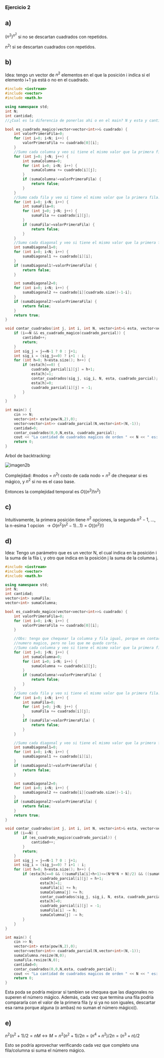 ### Ejercicio 2
## a) 
${(n^2)}^{n^2}$ si no se descartan cuadrados con repetidos. 

$n^{2}!$ si se descartan cuadrados con repetidos. 

## b) 
Idea: tengo un vector de $n^2$ elementos en el que la posición i indica si el elemento i+1 ya está o no en el cuadrado. 
```cpp
#include <iostream>
#include <vector>
#include <math.h>

using namespace std;
int N;
int cantidad;
//¿Cual es la diferencia de ponerlas ahi o en el main? N y esta y cantidad

bool es_cuadrado_magico(vector<vector<int>>& cuadrado) {
    int valorPrimeraFila=0;
    for (int i=0; i<N; i++) {
        valorPrimeraFila += cuadrado[0][i];
    }
    //Sumo cada columna y veo si tiene el mismo valor que la primera fila:
    for (int j=0; j<N; j++) {
        int sumaColumna=0;
        for (int i=0; i<N; i++) {
            sumaColumna += cuadrado[i][j];
        }
        if (sumaColumna!=valorPrimeraFila) {
            return false;
        }
    }
    //Sumo cada fila y veo si tiene el mismo valor que la primera fila:
    for (int i=0; i<N; i++) {
        int sumaFila=0;
        for (int j=0; j<N; j++) {
            sumaFila += cuadrado[i][j];
        }
        if (sumaFila!=valorPrimeraFila) {
            return false;
        }
    }
    //Sumo cada diagonal y veo si tiene el mismo valor que la primera fila:
    int sumaDiagonal1=0;
    for (int i=0; i<N; i++) {
        sumaDiagonal1 += cuadrado[i][i];
    }
    if (sumaDiagonal1!=valorPrimeraFila) {
        return false;
    }

    int sumaDiagonal2=0;
    for (int i=0; i<N; i++) {
        sumaDiagonal2 += cuadrado[i][cuadrado.size()-1-i];
    }
    if (sumaDiagonal2!=valorPrimeraFila) {
        return false;
    }
    return true;
}

void contar_cuadrados(int j, int i, int N, vector<int>& esta, vector<vector<int>>& cuadrado_parcial) {
    if (i==N && es_cuadrado_magico(cuadrado_parcial)) {
        cantidad++;
        return;
    }
    int sig_j = j==N-1 ? 0 : j+1;
    int sig_i = (sig_j==0) ? i+1 : i;
    for (int h=0; h<esta.size(); h++) {
        if (esta[h]==0) {
            cuadrado_parcial[i][j] = h+1;
            esta[h]=1;
            contar_cuadrados(sig_j, sig_i, N, esta, cuadrado_parcial);
            esta[h]=0;
            cuadrado_parcial[i][j] = -1;
        }
    }
}

int main() {
    cin >> N;
    vector<int> esta(pow(N,2),0);
    vector<vector<int>> cuadrado_parcial(N,vector<int>(N,-1));
    cantidad=0;
    contar_cuadrados(0,0,N,esta, cuadrado_parcial);
    cout << "La cantidad de cuadrados magicos de orden " << N << " es: " << cantidad;
    return 0;
}
```
Arbol de backtracking: 

![imagen2b](/Practica%201/images/backtracking_2b.png) 

Complejidad: 
#nodos = $n^2!$
costo de cada nodo = $n^2$ de chequear si es mágico, y $n^2$ si no es el caso base. 

Entonces la complejidad temporal es $O((n^2)!n^2)$

## c) 
Intuitivamente, la primera posición tiene $n^2$ opciones, la segunda $n^2-1$, ..., la n-esima 1 opcion $\rightarrow O(n^2(n^2-1)...1)=O((n^2)!)$

## d) 
Idea: Tengo un parámetro que es un vector N, el cual indica en la posición i la suma de la fila i, y otro que indica en la posición j la suma de la columna j. 
```cpp
#include <iostream>
#include <vector>
#include <math.h>

using namespace std;
int N;
int cantidad;
vector<int> sumaFila;
vector<int> sumaColumna;

bool es_cuadrado_magico(vector<vector<int>>& cuadrado) {
    int valorPrimeraFila=0;
    for (int i=0; i<N; i++) {
        valorPrimeraFila += cuadrado[0][i];
    }

    //Obs: tengo que chequear la columna y fila igual, porque en contar_cuadrados solo descarto las opciones en que me paso del
    //numero magico, pero no las que me quedo corta.
    //Sumo cada columna y veo si tiene el mismo valor que la primera fila:
    for (int j=0; j<N; j++) {
        int sumaColumna=0;
        for (int i=0; i<N; i++) {
            sumaColumna += cuadrado[i][j];
        }
        if (sumaColumna!=valorPrimeraFila) {
            return false;
        }
    }
    //Sumo cada fila y veo si tiene el mismo valor que la primera fila:
    for (int i=0; i<N; i++) {
        int sumaFila=0;
        for (int j=0; j<N; j++) {
            sumaFila += cuadrado[i][j];
        }
        if (sumaFila!=valorPrimeraFila) {
            return false;
        }
    }

    //Sumo cada diagonal y veo si tiene el mismo valor que la primera fila:
    int sumaDiagonal1=0;
    for (int i=0; i<N; i++) {
        sumaDiagonal1 += cuadrado[i][i];
    }
    if (sumaDiagonal1!=valorPrimeraFila) {
        return false;
    }

    int sumaDiagonal2=0;
    for (int i=0; i<N; i++) {
        sumaDiagonal2 += cuadrado[i][cuadrado.size()-1-i];
    }
    if (sumaDiagonal2!=valorPrimeraFila) {
        return false;
    }
    return true;
}

void contar_cuadrados(int j, int i, int N, vector<int>& esta, vector<vector<int>>& cuadrado_parcial) {
    if (i==N) {
        if (es_cuadrado_magico(cuadrado_parcial)) {
            cantidad++;
        }
        return;
    }
    int sig_j = j==N-1 ? 0 : j+1;
    int sig_i = (sig_j==0) ? i+1 : i;
    for (int h=0; h<esta.size(); h++) {
        if (esta[h]==0 && ((sumaFila[i]+h+1)<=(N*N*N + N)/2) && ((sumaColumna[j]+h+1)<=(N*N*N + N)/2)) {
                cuadrado_parcial[i][j] = h+1;
                esta[h]=1;
                sumaFila[i] += h;
                sumaColumna[j] += h;
                contar_cuadrados(sig_j, sig_i, N, esta, cuadrado_parcial);
                esta[h]=0;
                cuadrado_parcial[i][j] = -1;
                sumaFila[i] -= h;
                sumaColumna[j] -= h;
        }
    }
}

int main() {
    cin >> N;
    vector<int> esta(pow(N,2),0);
    vector<vector<int>> cuadrado_parcial(N,vector<int>(N,-1));
    sumaColumna.resize(N,0);
    sumaFila.resize(N,0);
    cantidad=0;
    contar_cuadrados(0,0,N,esta, cuadrado_parcial);
    cout << "La cantidad de cuadrados magicos de orden " << N << " es: " << cantidad;
    return 0;
}
```
Esta poda se podría mejorar si tambien se chequea que las diagonales no superen el número mágico. Además, cada vez que termina una fila podría compararla con el valor de la primera fila (y si ya no son iguales, descartar esa rama porque alguna (o ambas) no suman el número mágico)). 

## e) 
$n^2(n^2+1)/2 = nM \leftrightarrow M = n^2(n^2+1)/2n = (n^4+n^2)/2n = (n^3+n)/2$

Esto se podría aprovechar verificando cada vez que completo una fila/columna si suma el número mágico. 
